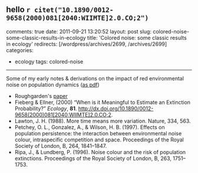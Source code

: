 hello `r citet("10.1890/0012-9658(2000)081[2040:WIIMTE]2.0.CO;2") `
---
comments: true
date: 2011-09-21 13:20:52
layout: post
slug: colored-noise-some-classic-results-in-ecology
title: 'Colored noise: some classic results in ecology'
redirects: [/wordpress/archives/2699, /archives/2699]
categories:
- ecology
tags: colored-noise
---

Some of my early notes & derivations on the impact of red environmental noise on population dynamics ([as pdf](assets/files/coloredNoise.pdf))


* Roughgarden's [paper](http://www.jstor.org/stable/2459866)
* Fieberg & Ellner, (2000) &ldquo;When is it Meaningful to Estimate an Extinction Probability?&rdquo; _Ecology_, **81**.
 <a href="http://dx.doi.org/10.1890/0012-9658(2000)081[2040:WIIMTE]2.0.CO;2">http://dx.doi.org/10.1890/0012-9658(2000)081[2040:WIIMTE]2.0.CO;2</a>.
* Lawton, J. H. (1988). More time means more variation. Nature, 334, 563.
* Petchey, O. L., Gonzalez, A., & Wilson, H. B. (1997). Effects on population persistence: the interaction between environmental noise colour, intraspecific competition and space. Proceedings of the Royal Society of London, B, 264, 1841–1847.
* Ripa, J., & Lundberg, P. (1996). Noise colour and the risk of population extinctions. Proceedings of the Royal Society of London, B, 263, 1751–1753.




